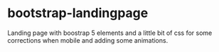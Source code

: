 # bootstrap-landingpage
Landing page with boostrap 5 elements and a little bit of css for some corrections when mobile and adding some animations.
